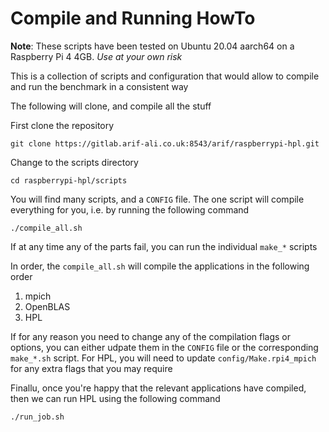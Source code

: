 # Compile and Running HowTo

**Note**: These scripts have been tested on Ubuntu 20.04 aarch64 on a Raspberry Pi 4 4GB. *Use at your own risk*

This is a collection of scripts and configuration that would
allow to compile and run the benchmark in a consistent way

The following will clone, and compile all the stuff

First clone the repository

    git clone https://gitlab.arif-ali.co.uk:8543/arif/raspberrypi-hpl.git

Change to the scripts directory

    cd raspberrypi-hpl/scripts

You will find many scripts, and a `CONFIG` file. The one script will compile everything for you, i.e. by running the following command

    ./compile_all.sh

If at any time any of the parts fail, you can run the individual `make_*` scripts

In order, the `compile_all.sh` will compile the applications in the following order

1. mpich
2. OpenBLAS
3. HPL

If for any reason you need to change any of the compilation flags or options, you can either udpate them in the `CONFIG` file or the corresponding `make_*.sh` script. For HPL, you will need to update `config/Make.rpi4_mpich` for any extra flags that you may require

Finallu, once you're happy that the relevant applications have compiled, then we can run HPL using the following command

    ./run_job.sh
